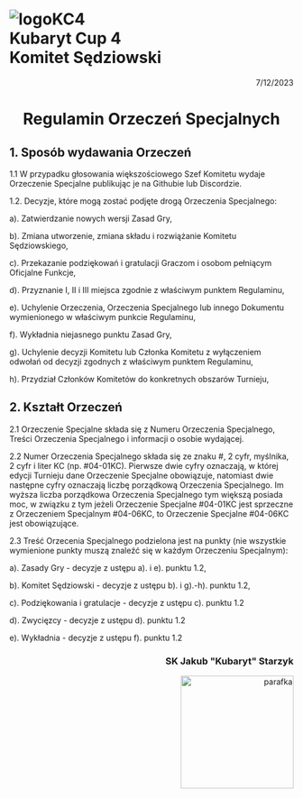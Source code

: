 # ![logoKC4](link) <br>Kubaryt Cup 4 <br>Komitet Sędziowski

<p align="right">7/12/2023</p>

<h1 align="center">Regulamin Orzeczeń Specjalnych</h1>

## 1. Sposób wydawania Orzeczeń

1.1 W przypadku głosowania większościowego Szef Komitetu wydaje Orzeczenie Specjalne publikując je na Githubie lub Discordzie.

1.2. Decyzje, które mogą zostać podjęte drogą Orzeczenia Specjalnego:

a). Zatwierdzanie nowych wersji Zasad Gry,

b). Zmiana utworzenie, zmiana składu i rozwiążanie Komitetu Sędziowskiego,

c). Przekazanie podziękowań i gratulacji Graczom i osobom pełniącym Oficjalne Funkcje,

d). Przyznanie I, II i III miejsca zgodnie z właściwym punktem Regulaminu,

e). Uchylenie Orzeczenia, Orzeczenia Specjalnego lub innego Dokumentu wymienionego w właściwym punkcie Regulaminu,

f). Wykładnia niejasnego punktu Zasad Gry,

g). Uchylenie decyzji Komitetu lub Członka Komitetu z wyłączeniem odwołań od decyzji zgodnych z właściwym punktem Regulaminu,

h). Przydział Członków Komitetów do konkretnych obszarów Turnieju,

## 2. Kształt Orzeczeń

2.1 Orzeczenie Specjalne składa się z Numeru Orzeczenia Specjalnego, Treści Orzeczenia Specjalnego i informacji o osobie wydającej.

2.2 Numer Orzeczenia Specjalnego składa się ze znaku #, 2 cyfr, myślnika, 2 cyfr i liter KC (np. #04-01KC). Pierwsze dwie cyfry oznaczają, w której edycji Turnieju dane Orzeczenie Specjalne obowiązuje, natomiast dwie następne cyfry oznaczają liczbę porządkową Orzeczenia Specjalnego. Im wyższa liczba porządkowa Orzeczenia Specjalnego tym większą posiada moc, w związku z tym jeżeli Orzeczenie Specjalne #04-01KC jest sprzeczne z Orzeczeniem Specjalnym #04-06KC, to Orzeczenie Specjalne #04-06KC jest obowiązujące.

2.3 Treść Orzecenia Specjalnego podzielona jest na punkty (nie wszystkie wymienione punkty muszą znaleźć się w każdym Orzeczeniu Specjalnym):

a). Zasady Gry - decyzje z ustępu a). i e). punktu 1.2,

b). Komitet Sędziowski - decyzje z ustępu b). i g).-h). punktu 1.2,

c). Podziękowania i gratulacje - decyzje z ustępu c). punktu 1.2

d). Zwycięzcy - decyzje z ustępu d). punktu 1.2

e). Wykładnia - decyzje z ustępu f). punktu 1.2

### <p align="right">SK Jakub "Kubaryt" Starzyk</p>
<div align="right"><img src="https://media.discordapp.net/attachments/1022538414328913930/1136284542727110656/image-removebg-preview_3.png" alt="parafka" style="height: auto; width:200px; float:right;"/></div>

